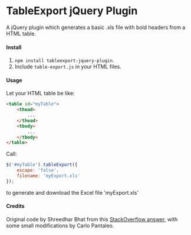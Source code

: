 # TableExport jQuery Plugin
A jQuery plugin which generates a basic .xls file with bold headers from a HTML table.

#### Install
1. `npm install tableexport-jquery-plugin`.
2. Include `table-export.js` in your HTML files.

#### Usage
Let your HTML table be like:
```HTML
<table id="myTable">
    <thead>
        ...
    </thead>
    <tbody>
        ...
    </tbody>
</table>
```

Call:
```javascript
$('#myTable').tableExport({
    escape: 'false',
    filename: 'myExport.xls'
});
```
to generate and download the Excel file 'myExport.xls'

#### Credits
Original code by Shreedhar Bhat from this [StackOverflow answer](https://stackoverflow.com/a/44255259), with some small
modifications by Carlo Pantaleo.